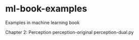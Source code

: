 # ml-book-examples
Examples in machine learning book

Chapter 2: Perception
perception-original
perception-dual.py


